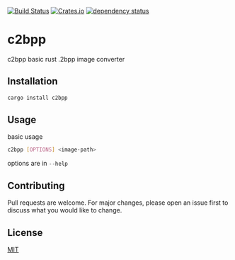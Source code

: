 [![Build Status](https://travis-ci.org/izzabelle/2bpp_converter.svg?branch=master)](https://travis-ci.org/izzabelle/2bpp_converter)
[![Crates.io](https://img.shields.io/crates/v/c2bpp.svg)](https://crates.io/crates/c2bpp)
[![dependency status](https://deps.rs/repo/github/izzabelle/c2bpp/status.svg)](https://deps.rs/repo/github/izzabelle/c2bpp)

# c2bpp
c2bpp basic rust .2bpp image converter

## Installation

```bash
cargo install c2bpp
```

## Usage

basic usage

```bash
c2bpp [OPTIONS] <image-path>
```

options are in `--help`

## Contributing
Pull requests are welcome. For major changes, please open an issue first to discuss what you would like to change.

## License
[MIT](https://choosealicense.com/licenses/mit/)